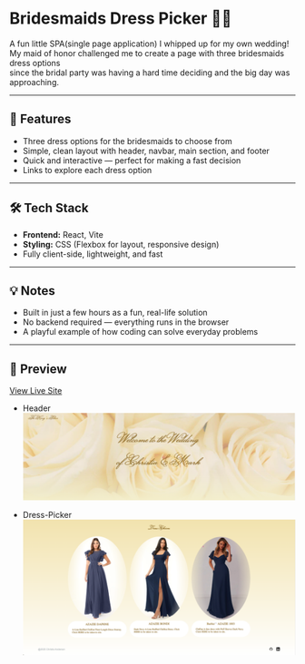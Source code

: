 # Bridesmaids Dress Picker 💃👗

A fun little SPA(single page application) I whipped up for my own wedding!  
My maid of honor challenged me to create a page with three bridesmaids dress options  
since the bridal party was having a hard time deciding and the big day was approaching.

---

## 🎨 Features

- Three dress options for the bridesmaids to choose from
- Simple, clean layout with header, navbar, main section, and footer
- Quick and interactive — perfect for making a fast decision
- Links to explore each dress option

---

## 🛠 Tech Stack

- **Frontend:** React, Vite
- **Styling:** CSS (Flexbox for layout, responsive design)
- Fully client-side, lightweight, and fast

---

## 💡 Notes

- Built in just a few hours as a fun, real-life solution
- No backend required — everything runs in the browser
- A playful example of how coding can solve everyday problems

---

## 📸 Preview

[View Live Site](https://sharrine8.github.io/wedding/)

- Header ![Header Screenshot](https://github.com/Sharrine8/wedding/blob/main/src/assets/header.png)

- Dress-Picker ![Bridesmaids Dress Picker Screenshot](https://github.com/Sharrine8/wedding/blob/main/src/assets/dress-picker.png)
